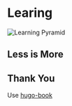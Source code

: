 # Learing

![Learning Pyramid](https://github.com/talkgo/learning/blob/master/images/learning_pyramid.png)

## Less is More

## Thank You

Use [hugo-book](https://github.com/alex-shpak/hugo-book/)
